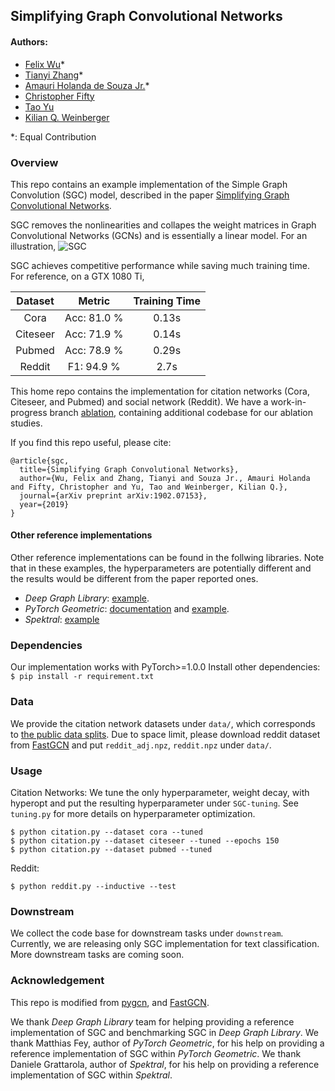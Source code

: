 ## Simplifying Graph Convolutional Networks
#### Authors: 
* [Felix Wu](https://scholar.google.com.tw/citations?user=sNL8SSoAAAAJ&hl=en)*
* [Tianyi Zhang](https://scholar.google.com/citations?user=OI0HSa0AAAAJ&hl=en)*
* [Amauri Holanda de Souza Jr.](https://scholar.google.com/citations?hl=en&user=lP0LBI4AAAAJ&view_op=list_works&sortby=pubdate)*
* [Christopher Fifty](https://scholar.google.com/citations?user=lg2M2RYAAAAJ&hl=en)
* [Tao Yu](http://jhc.sjtu.edu.cn/public/home/taoyu/)
* [Kilian Q. Weinberger](http://kilian.cs.cornell.edu/index.html)

*: Equal Contribution

### Overview
This repo contains an example implementation of the Simple Graph Convolution
(SGC) model, described in the paper [Simplifying Graph Convolutional Networks](https://arxiv.org/abs/1902.07153).

SGC removes the nonlinearities and collapes the weight matrices in Graph Convolutional Networks (GCNs) and is essentially a linear model. 
For an illustration, ![](https://github.com/Tiiiger/SimpleGraphConvolution/blob/master/model.jpg "SGC")

SGC achieves competitive performance while saving much training time. For reference, on a GTX 1080 Ti,

Dataset | Metric | Training Time 
:------:|:------:|:-----------:|
Cora    | Acc: 81.0 %     | 0.13s
Citeseer| Acc: 71.9 %     | 0.14s
Pubmed  | Acc: 78.9 %     | 0.29s
Reddit  | F1:  94.9 %     | 2.7s

This home repo contains the implementation for citation networks (Cora, Citeseer, and Pubmed) and social network (Reddit).
We have a work-in-progress branch [ablation](https://github.com/Tiiiger/SGC/tree/ablation), containing additional codebase for our ablation studies.

If you find this repo useful, please cite: 
```
@article{sgc,
  title={Simplifying Graph Convolutional Networks},
  author={Wu, Felix and Zhang, Tianyi and Souza Jr., Amauri Holanda and Fifty, Christopher and Yu, Tao and Weinberger, Kilian Q.},
  journal={arXiv preprint arXiv:1902.07153},
  year={2019}
}
```

#### Other reference implementations
Other reference implementations can be found in the follwing libraries. Note that in
these examples, the hyperparameters are potentially different and
the results would be different from the paper reported ones.

- *Deep Graph Library*: [example](https://github.com/dmlc/dgl/tree/master/examples/pytorch/sgc).
- *PyTorch Geometric*:
[documentation](https://rusty1s.github.io/pytorch_geometric/build/html/modules/nn.html#torch_geometric.nn.conv.SGConv)
and [example](https://github.com/rusty1s/pytorch_geometric/blob/master/examples/sgc.py). 
- *Spektral*: [example](https://github.com/danielegrattarola/spektral/blob/master/examples/semi_sup_classification_simple_gc.py)

### Dependencies
Our implementation works with PyTorch>=1.0.0 Install other dependencies: `$ pip install -r requirement.txt`

### Data
We provide the citation network datasets under `data/`, which corresponds to [the public data splits](https://github.com/tkipf/gcn/tree/master/gcn/data).
Due to space limit, please download reddit dataset from [FastGCN](https://github.com/matenure/FastGCN/issues/9) and put `reddit_adj.npz`, `reddit.npz` under `data/`.

### Usage
Citation Networks: We tune the only hyperparameter, weight decay, with hyperopt and put the resulting hyperparameter under `SGC-tuning`. 
See `tuning.py` for more details on hyperparameter optimization.
```
$ python citation.py --dataset cora --tuned
$ python citation.py --dataset citeseer --tuned --epochs 150 
$ python citation.py --dataset pubmed --tuned
```

Reddit:
```
$ python reddit.py --inductive --test
```
### Downstream
We collect the code base for downstream tasks under `downstream`. Currently, we
are releasing only SGC implementation for text classification. More downstream
tasks are coming soon.

### Acknowledgement
This repo is modified from [pygcn](https://github.com/tkipf/pygcn), and [FastGCN](https://github.com/matenure/FastGCN).

We thank *Deep Graph Library* team for helping providing a reference implementation of SGC and benchmarking SGC in *Deep Graph Library*.
We thank Matthias Fey, author of *PyTorch Geometric*, for his help on providing a reference implementation of SGC within *PyTorch Geometric*.
We thank Daniele Grattarola, author of *Spektral*, for his help on providing a reference implementation of SGC within *Spektral*.
